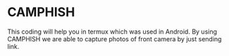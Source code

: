 # CAMPHISH
This coding will help you in termux which was used in Android. By using CAMPHISH we are able to capture photos of front camera by just sending link.
